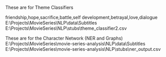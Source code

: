 These are for Theme Classifiers

friendship,hope,sacrifice,battle,self development,betrayal,love,dialogue
E:\Projects\MovieSeries\NLP\data\Subtitles
E:\Projects\MovieSeries\NLP\stubs\theme_classifier2.csv


These are for the Character Network (NER and Graphs)
E:\Projects\MovieSeries\movie-series-analysis\NLP\data\Subtitles
E:\Projects\MovieSeries\movie-series-analysis\NLP\stubs\ner_output.csv
